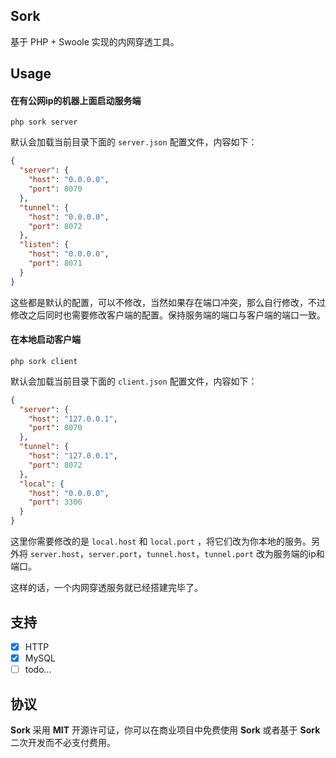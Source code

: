 
## Sork

基于 PHP + Swoole 实现的内网穿透工具。

## Usage

#### 在有公网ip的机器上面启动服务端

```
php sork server
```

默认会加载当前目录下面的 `server.json` 配置文件，内容如下：

```json
{
  "server": {
    "host": "0.0.0.0",
    "port": 8070
  },
  "tunnel": {
    "host": "0.0.0.0",
    "port": 8072
  },
  "listen": {
    "host": "0.0.0.0",
    "port": 8071
  }
}
```

这些都是默认的配置，可以不修改，当然如果存在端口冲突，那么自行修改，不过修改之后同时也需要修改客户端的配置。保持服务端的端口与客户端的端口一致。

#### 在本地启动客户端

```
php sork client
```

默认会加载当前目录下面的 `client.json` 配置文件，内容如下：

```json
{
  "server": {
    "host": "127.0.0.1",
    "port": 8070
  },
  "tunnel": {
    "host": "127.0.0.1",
    "port": 8072
  },
  "local": {
    "host": "0.0.0.0",
    "port": 3306
  }
}
```

这里你需要修改的是 `local.host` 和 `local.port` ，将它们改为你本地的服务。另外将 `server.host`，`server.port`，`tunnel.host`，`tunnel.port` 改为服务端的ip和端口。

这样的话，一个内网穿透服务就已经搭建完毕了。

## 支持

+ [x] HTTP
+ [x] MySQL
+ [ ] todo...

## 协议

**Sork** 采用 **MIT** 开源许可证，你可以在商业项目中免费使用 **Sork** 或者基于 **Sork** 二次开发而不必支付费用。